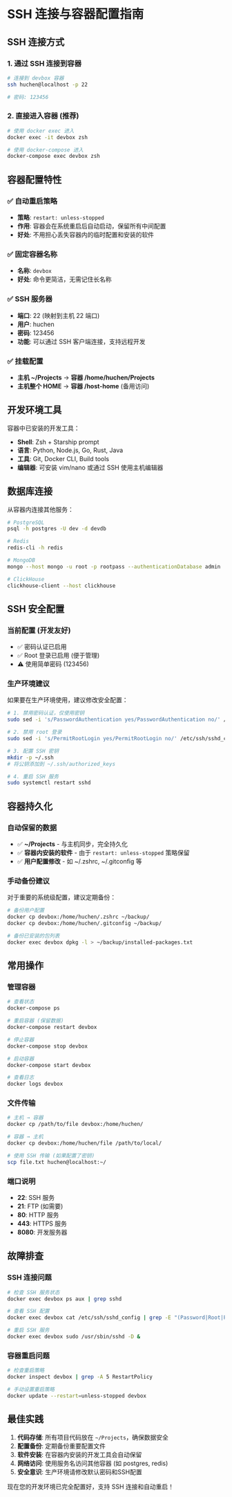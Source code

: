 # SSH 连接与容器配置指南

## SSH 连接方式

### 1. 通过 SSH 连接到容器
```bash
# 连接到 devbox 容器
ssh huchen@localhost -p 22

# 密码: 123456
```

### 2. 直接进入容器 (推荐)
```bash
# 使用 docker exec 进入
docker exec -it devbox zsh

# 使用 docker-compose 进入
docker-compose exec devbox zsh
```

## 容器配置特性

### ✅ 自动重启策略
- **策略**: `restart: unless-stopped`
- **作用**: 容器会在系统重启后自动启动，保留所有中间配置
- **好处**: 不用担心丢失容器内的临时配置和安装的软件

### ✅ 固定容器名称
- **名称**: `devbox`
- **好处**: 命令更简洁，无需记住长名称

### ✅ SSH 服务器
- **端口**: 22 (映射到主机 22 端口)
- **用户**: huchen
- **密码**: 123456
- **功能**: 可以通过 SSH 客户端连接，支持远程开发

### ✅ 挂载配置
- **主机 ~/Projects** → **容器 /home/huchen/Projects**
- **主机整个 HOME** → **容器 /host-home** (备用访问)

## 开发环境工具

容器中已安装的开发工具：
- **Shell**: Zsh + Starship prompt
- **语言**: Python, Node.js, Go, Rust, Java
- **工具**: Git, Docker CLI, Build tools
- **编辑器**: 可安装 vim/nano 或通过 SSH 使用主机编辑器

## 数据库连接

从容器内连接其他服务：

```bash
# PostgreSQL
psql -h postgres -U dev -d devdb

# Redis
redis-cli -h redis

# MongoDB  
mongo --host mongo -u root -p rootpass --authenticationDatabase admin

# ClickHouse
clickhouse-client --host clickhouse
```

## SSH 安全配置

### 当前配置 (开发友好)
- ✅ 密码认证已启用
- ✅ Root 登录已启用 (便于管理)
- ⚠️ 使用简单密码 (123456)

### 生产环境建议
如果要在生产环境使用，建议修改安全配置：

```bash
# 1. 禁用密码认证，仅使用密钥
sudo sed -i 's/PasswordAuthentication yes/PasswordAuthentication no/' /etc/ssh/sshd_config

# 2. 禁用 root 登录
sudo sed -i 's/PermitRootLogin yes/PermitRootLogin no/' /etc/ssh/sshd_config

# 3. 配置 SSH 密钥
mkdir -p ~/.ssh
# 将公钥添加到 ~/.ssh/authorized_keys

# 4. 重启 SSH 服务
sudo systemctl restart sshd
```

## 容器持久化

### 自动保留的数据
- ✅ **~/Projects** - 与主机同步，完全持久化
- ✅ **容器内安装的软件** - 由于 `restart: unless-stopped` 策略保留
- ✅ **用户配置修改** - 如 ~/.zshrc, ~/.gitconfig 等

### 手动备份建议
对于重要的系统级配置，建议定期备份：

```bash
# 备份用户配置
docker cp devbox:/home/huchen/.zshrc ~/backup/
docker cp devbox:/home/huchen/.gitconfig ~/backup/

# 备份已安装的包列表
docker exec devbox dpkg -l > ~/backup/installed-packages.txt
```

## 常用操作

### 管理容器
```bash
# 查看状态
docker-compose ps

# 重启容器 (保留数据)
docker-compose restart devbox

# 停止容器
docker-compose stop devbox

# 启动容器
docker-compose start devbox

# 查看日志
docker logs devbox
```

### 文件传输
```bash
# 主机 → 容器
docker cp /path/to/file devbox:/home/huchen/

# 容器 → 主机
docker cp devbox:/home/huchen/file /path/to/local/

# 使用 SSH 传输 (如果配置了密钥)
scp file.txt huchen@localhost:~/
```

### 端口说明
- **22**: SSH 服务
- **21**: FTP (如需要)
- **80**: HTTP 服务
- **443**: HTTPS 服务
- **8080**: 开发服务器

## 故障排查

### SSH 连接问题
```bash
# 检查 SSH 服务状态
docker exec devbox ps aux | grep sshd

# 查看 SSH 配置
docker exec devbox cat /etc/ssh/sshd_config | grep -E "(Password|Root|Port)"

# 重启 SSH 服务
docker exec devbox sudo /usr/sbin/sshd -D &
```

### 容器重启问题
```bash
# 检查重启策略
docker inspect devbox | grep -A 5 RestartPolicy

# 手动设置重启策略
docker update --restart=unless-stopped devbox
```

## 最佳实践

1. **代码存储**: 所有项目代码放在 `~/Projects`，确保数据安全
2. **配置备份**: 定期备份重要配置文件
3. **软件安装**: 在容器内安装的开发工具会自动保留
4. **网络访问**: 使用服务名访问其他容器 (如 postgres, redis)
5. **安全意识**: 生产环境请修改默认密码和SSH配置

现在您的开发环境已完全配置好，支持 SSH 连接和自动重启！
